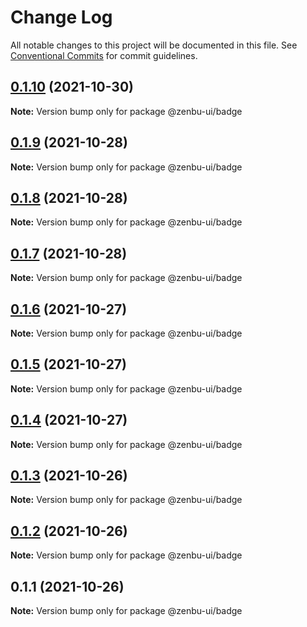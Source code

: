 # Change Log

All notable changes to this project will be documented in this file.
See [Conventional Commits](https://conventionalcommits.org) for commit guidelines.

## [0.1.10](https://github.com/KodepandaID/zenbu-ui/compare/@zenbu-ui/badge@0.1.9...@zenbu-ui/badge@0.1.10) (2021-10-30)

**Note:** Version bump only for package @zenbu-ui/badge





## [0.1.9](https://github.com/KodepandaID/zenbu-ui/compare/@zenbu-ui/badge@0.1.8...@zenbu-ui/badge@0.1.9) (2021-10-28)

**Note:** Version bump only for package @zenbu-ui/badge





## [0.1.8](https://github.com/KodepandaID/zenbu-ui/compare/@zenbu-ui/badge@0.1.7...@zenbu-ui/badge@0.1.8) (2021-10-28)

**Note:** Version bump only for package @zenbu-ui/badge





## [0.1.7](https://github.com/KodepandaID/zenbu-ui/compare/@zenbu-ui/badge@0.1.6...@zenbu-ui/badge@0.1.7) (2021-10-28)

**Note:** Version bump only for package @zenbu-ui/badge





## [0.1.6](https://github.com/KodepandaID/zenbu-ui/compare/@zenbu-ui/badge@0.1.5...@zenbu-ui/badge@0.1.6) (2021-10-27)

**Note:** Version bump only for package @zenbu-ui/badge





## [0.1.5](https://github.com/KodepandaID/zenbu-ui/compare/@zenbu-ui/badge@0.1.4...@zenbu-ui/badge@0.1.5) (2021-10-27)

**Note:** Version bump only for package @zenbu-ui/badge





## [0.1.4](https://github.com/KodepandaID/zenbu-ui/compare/@zenbu-ui/badge@0.1.3...@zenbu-ui/badge@0.1.4) (2021-10-27)

**Note:** Version bump only for package @zenbu-ui/badge





## [0.1.3](https://github.com/KodepandaID/zenbu-ui/compare/@zenbu-ui/badge@0.1.2...@zenbu-ui/badge@0.1.3) (2021-10-26)

**Note:** Version bump only for package @zenbu-ui/badge





## [0.1.2](https://github.com/KodepandaID/zenbu-ui/compare/@zenbu-ui/badge@0.1.1...@zenbu-ui/badge@0.1.2) (2021-10-26)

**Note:** Version bump only for package @zenbu-ui/badge





## 0.1.1 (2021-10-26)

**Note:** Version bump only for package @zenbu-ui/badge
